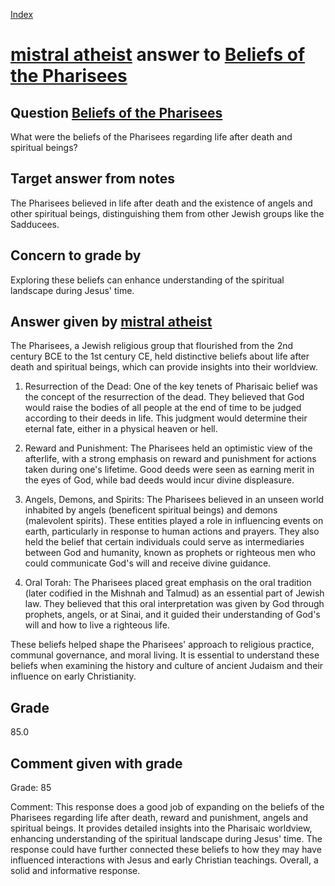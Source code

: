 
[Index](../../index.md)
# [mistral atheist](../../answering_models/mistral_atheist.md) answer to [Beliefs of the Pharisees](../../questions/Beliefs_of_the_Pharisees.md)

## Question [Beliefs of the Pharisees](../../questions/Beliefs_of_the_Pharisees.md)
What were the beliefs of the Pharisees regarding life after death and spiritual beings?

## Target answer from notes
The Pharisees believed in life after death and the existence of angels and other spiritual beings, distinguishing them from other Jewish groups like the Sadducees.

## Concern to grade by
Exploring these beliefs can enhance understanding of the spiritual landscape during Jesus' time.

## Answer given by [mistral atheist](../../answering_models/mistral_atheist.md)
 The Pharisees, a Jewish religious group that flourished from the 2nd century BCE to the 1st century CE, held distinctive beliefs about life after death and spiritual beings, which can provide insights into their worldview.

1. Resurrection of the Dead: One of the key tenets of Pharisaic belief was the concept of the resurrection of the dead. They believed that God would raise the bodies of all people at the end of time to be judged according to their deeds in life. This judgment would determine their eternal fate, either in a physical heaven or hell.

2. Reward and Punishment: The Pharisees held an optimistic view of the afterlife, with a strong emphasis on reward and punishment for actions taken during one's lifetime. Good deeds were seen as earning merit in the eyes of God, while bad deeds would incur divine displeasure.

3. Angels, Demons, and Spirits: The Pharisees believed in an unseen world inhabited by angels (beneficent spiritual beings) and demons (malevolent spirits). These entities played a role in influencing events on earth, particularly in response to human actions and prayers. They also held the belief that certain individuals could serve as intermediaries between God and humanity, known as prophets or righteous men who could communicate God's will and receive divine guidance.

4. Oral Torah: The Pharisees placed great emphasis on the oral tradition (later codified in the Mishnah and Talmud) as an essential part of Jewish law. They believed that this oral interpretation was given by God through prophets, angels, or at Sinai, and it guided their understanding of God's will and how to live a righteous life.

These beliefs helped shape the Pharisees' approach to religious practice, communal governance, and moral living. It is essential to understand these beliefs when examining the history and culture of ancient Judaism and their influence on early Christianity.

## Grade
85.0

## Comment given with grade
Grade: 85

Comment: This response does a good job of expanding on the beliefs of the Pharisees regarding life after death, reward and punishment, angels and spiritual beings. It provides detailed insights into the Pharisaic worldview, enhancing understanding of the spiritual landscape during Jesus' time. The response could have further connected these beliefs to how they may have influenced interactions with Jesus and early Christian teachings. Overall, a solid and informative response.
